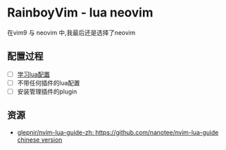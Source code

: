 # RainboyVim - lua neovim

在vim9 与 neovim 中,我最后还是选择了neovim

## 配置过程

- [ ] [学习lua配置][1]
- [ ] 不带任何插件的lua配置
- [ ] 安装管理插件的plugin

## 资源

- [glepnir/nvim-lua-guide-zh: https://github.com/nanotee/nvim-lua-guide chinese version][1]

[1]: <https://github.com/glepnir/nvim-lua-guide-zh>
